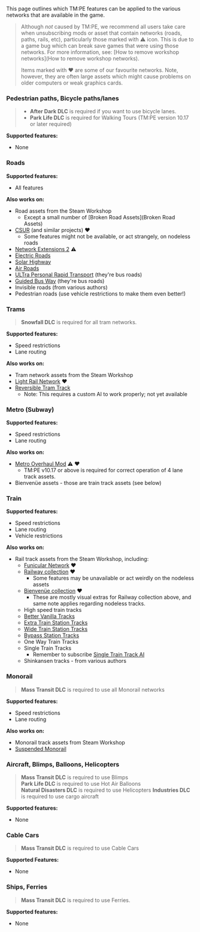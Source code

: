 This page outlines which TM:PE features can be applied to the various networks that are available in the game.

> Although _not_ caused by TM:PE, we recommend all users take care when unsubscribing mods or asset that contain networks (roads, paths, rails, etc), particularly those marked with ⚠️ icon. This is due to a game bug which can break save games that were using those networks. For more information, see: [How to remove workshop networks](How to remove workshop networks).
>  
> Items marked with ❤️ are some of our favourite networks. Note, however, they are often large assets which might cause problems on older computers or weak graphics cards.

### Pedestrian paths, Bicycle paths/lanes

> * **After Dark DLC** is required if you want to use bicycle lanes.
> * **Park Life DLC** is required for Walking Tours (TM:PE version 10.17 or later required)

**Supported features:**

* None

### Roads

**Supported features:**

* All features

**Also works on:**

* Road assets from the Steam Workshop
    * Except a small number of [Broken Road Assets](Broken Road Assets)
* [CSUR](https://steamcommunity.com/workshop/filedetails/?id=1423096565) (and similar projects) ❤️
    * Some features might not be available, or act strangely, on nodeless roads
* [Network Extensions 2](https://steamcommunity.com/sharedfiles/filedetails/?id=812125426) ⚠️
* [Electric Roads](https://steamcommunity.com/sharedfiles/filedetails/?id=1689984220)
* [Solar Highway](https://steamcommunity.com/sharedfiles/filedetails/?id=1615328614)
* [Air Roads](https://steamcommunity.com/sharedfiles/filedetails/?id=1537917051)
* [ULTra Personal Rapid Transport](https://steamcommunity.com/sharedfiles/filedetails/?id=2012742906) (they're bus roads)
* [Guided Bus Way](https://steamcommunity.com/sharedfiles/filedetails/?id=2003910724) (they're bus roads)
* Invisible roads (from various authors)
* Pedestrian roads (use vehicle restrictions to make them even better!)

### Trams

> **Snowfall DLC** is required for all tram networks.

**Supported features:**

* Speed restrictions
* Lane routing

**Also works on:**

* Tram network assets from the Steam Workshop
* [Light Rail Network](https://steamcommunity.com/workshop/filedetails/?id=1560202570) ❤️
* [Reversible Tram Track](https://steamcommunity.com/sharedfiles/filedetails/?id=1668671575)
    * Note: This requires a custom AI to work properly; not yet available

### Metro (Subway)

**Supported features:**

* Speed restrictions
* Lane routing

**Also works on:**

* [Metro Overhaul Mod](https://steamcommunity.com/sharedfiles/filedetails/?id=816260433) ⚠️ ❤️
    * TM:PE v10.17 or above is required for correct operation of 4 lane track assets.
* Bienvenüe assets - those are train track assets (see below)

### Train

**Supported features:**

* Speed restrictions
* Lane routing
* Vehicle restrictions

**Also works on:**

* Rail track assets from the Steam Workshop, including:
    * [Funicular Network](https://steamcommunity.com/workshop/filedetails/?id=1251093114) ❤️
    * [Railway collection](https://steamcommunity.com/workshop/filedetails/?id=1569088356) ❤️
        * Some features may be unavailable or act weirdly on the nodeless assets
    * [Bienvenüe collection](https://steamcommunity.com/sharedfiles/filedetails/?id=1847665065) ❤️
        * These are mostly visual extras for Railway collection above, and same note applies regarding nodeless tracks.
    * High speed train tracks
    * [Better Vanilla Tracks](https://steamcommunity.com/sharedfiles/filedetails/?id=1178802767)
    * [Extra Train Station Tracks](https://steamcommunity.com/sharedfiles/filedetails/?id=515489008)
    * [Wide Train Station Tracks](https://steamcommunity.com/sharedfiles/filedetails/?id=1194290640)
    * [Bypass Station Tracks](https://steamcommunity.com/sharedfiles/filedetails/?id=1577947171)
    * One Way Train Tracks
    * Single Train Tracks
        * Remember to subscribe [Single Train Track AI](https://steamcommunity.com/sharedfiles/filedetails/?id=949504539)
    * Shinkansen tracks - from various authors

### Monorail

> **Mass Transit DLC** is required to use all Monorail networks

**Supported features:**

* Speed restrictions
* Lane routing

**Also works on:**

* Monorail track assets from Steam Workshop
* [Suspended Monorail](https://steamcommunity.com/workshop/filedetails/?id=1196037606)

### Aircraft, Blimps, Balloons, Helicopters

> **Mass Transit DLC** is required to use Blimps  
> **Park Life DLC** is required to use Hot Air Balloons  
> **Natural Disasters DLC** is required to use Helicopters
> **Industries DLC** is required to use cargo aircraft

**Supported features:**

* None

### Cable Cars

> **Mass Transit DLC** is required to use Cable Cars

**Supported Features:**

* None

### Ships, Ferries

> **Mass Transit DLC** is required to use Ferries.

**Supported features:**

* None